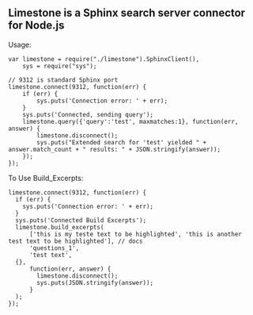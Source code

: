 ## Limestone is a Sphinx search server connector for Node.js

Usage:

    var limestone = require("./limestone").SphinxClient(),
        sys = require("sys");

    // 9312 is standard Sphinx port
    limestone.connect(9312, function(err) {
        if (err) {
            sys.puts('Connection error: ' + err);
        }
        sys.puts('Connected, sending query');
        limestone.query({'query':'test', maxmatches:1}, function(err, answer) {
            limestone.disconnect();
            sys.puts("Extended search for 'test' yielded " + answer.match_count + " results: " + JSON.stringify(answer));
        });
    });

To Use Build_Excerpts:

    limestone.connect(9312, function(err) {
      if (err) {
        sys.puts('Connection error: ' + err);
      }
      sys.puts('Connected Build Excerpts');
      limestone.build_excerpts(
          ['this is my teste text to be highlighted', 'this is another test text to be highlighted'], // docs
          'questions_1',
          'test text',
	  {},
          function(err, answer) {
            limestone.disconnect();
            sys.puts(JSON.stringify(answer));
          }
      );
    });